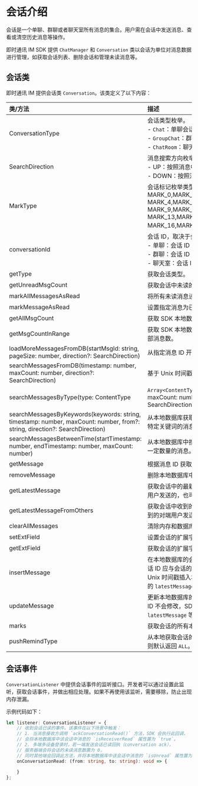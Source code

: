 # 会话介绍

<Toc />

会话是一个单聊、群聊或者聊天室所有消息的集合。用户需在会话中发送消息、查看或清空历史消息等操作。

即时通讯 IM SDK 提供 `ChatManager` 和 `Conversation` 类以会话为单位对消息数据进行管理，如获取会话列表、删除会话和管理未读消息等。

## 会话类

即时通讯 IM 提供会话类 `Conversation`。该类定义了以下内容：

| 类/方法  | 描述         |
| :--------- | :------- | 
| ConversationType | 会话类型枚举。<br/> - `Chat`：单聊会话；<br/> - `GroupChat`：群聊会话；<br/> - `ChatRoom`：聊天室会话。    |  
| SearchDirection   | 消息搜索方向枚举。<br/> - UP：按照消息中的 Unix 时间戳的逆序搜索。<br/> - DOWN：按照消息中的时间戳的正序搜索。      |
| MarkType  | 会话标记枚举类型：MARK_0,MARK_1,MARK_2,MARK_3,<br/>MARK_4,MARK_5,MARK_6,MARK_7,MARK_8,<br/>MARK_9,MARK_10,MARK_11,MARK_12,<br/>MARK_13,MARK_14,MARK_15,<br/>MARK_16,MARK_17,MARK_18,MARK_19。     |      
| conversationId      | 会话 ID，取决于会话类型。<br/> - 单聊：会话 ID 为对方的用户 ID；<br/> - 群聊：会话 ID 为群组 ID；<br/> - 聊天室：会话 ID 为聊天室的 ID。|     
| getType      | 获取会话类型。        |     
| getUnreadMsgCount   | 获取会话中未读的消息数量。       |     
| markAllMessagesAsRead   | 将所有未读消息设置为已读。       |    
| markMessageAsRead      | 设置指定消息为已读。       |   
| getAllMsgCount      | 获取 SDK 本地数据库中会话的全部消息数。       |
| getMsgCountInRange      | 获取 SDK 本地数据库中会话某个时间段内的全部消息数。       |      
| loadMoreMessagesFromDB(startMsgId: string, pageSize: number, direction?: SearchDirection)    | 从指定消息 ID 开始分页加载数据库中的消息。       |      
| searchMessagesFromDB(timestamp: number, maxCount: number, direction?: SearchDirection)  | 基于 Unix 时间戳搜索本地数据库中的消息。       |      
| searchMessagesByType(type: ContentType | `Array<ContentType>`, timestamp: number, maxCount: number, from?: string, direction: SearchDirection)      | 从本地数据库获取指定会话的一定数量的特定类型的消息。       |     
| searchMessagesByKeywords(keywords: string, timestamp: number, maxCount: number, from?: string, direction?: SearchDirection)      | 从本地数据库获取会话中的指定用户发送的包含特定关键词的消息。       |      
| searchMessagesBetweenTime(startTimestamp: number, endTimestamp: number, maxCount: number)      | 从本地数据库中搜索指定时间段内发送或接收的一定数量的消息。       | 
| getMessage      | 根据消息 ID 获取已读的消息。       | 
| removeMessage      | 删除本地数据库中的一条指定消息。       |      
| getLatestMessage      | 获取会话中的最新一条消息。该消息可能是当前用户发送的，也可能是对端用户发送。  | 
| getLatestMessageFromOthers | 获取会话中收到的最新一条消息，即当前用户收到的对端用户发送的最新消息。 |      
| clearAllMessages      | 清除内存和数据库中指定会话中的消息。       |      
| setExtField      | 设置会话的扩展字段。       | 
| getExtField      | 获取会话的扩展字段。       |      
| insertMessage      | 在本地数据库的会话中插入一条消息。消息的会话 ID 应与会话的 ID 一致。消息会根据消息里的 Unix 时间戳插入本地数据库，SDK 会更新会话的 `latestMessage` 等属性。       |    
| updateMessage      | 更新本地数据库的指定消息。消息更新后，消息 ID 不会修改，SDK 会自动更新会话的 `latestMessage` 等属性。       |     
| marks | 获取会话的所有本地标记。       | 
| pushRemindType | 从本地获取会话的推送提醒类型。如果本地没有则默认返回 `ALL`。       | 


## 会话事件

`ConversationListener` 中提供会话事件的监听接口。开发者可以通过设置此监听，获取会话事件，并做出相应处理。如果不再使用该监听，需要移除，防止出现内存泄漏。

示例代码如下：

```typescript
let listener: ConversationListener = {
    // 收到会话已读的事件。该事件在以下场景中触发：
    // 1. 当消息接收方调用 `ackConversationRead()` 方法，SDK 会执行此回调，
    // 会将本地数据库中该会话中消息的 `isReceiverRead` 属性置为 `true`。
    // 2. 多端多设备登录时，若一端发送会话已读回执（conversation ack），
    // 服务器端会将会话的未读消息数置为 0，
    // 同时其他端会回调此方法，并将本地数据库中该会话中消息的 `isUnread` 属性置为 `false`。
    onConversationRead: (from: string, to: string): void => {
        
    }
};
```






